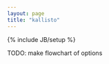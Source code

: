 ```yaml
---
layout: page
title: "kallisto"
---
```

{% include JB/setup %}

<!-- Read [Jekyll Quick Start](http://jekyllbootstrap.com/usage/jekyll-quick-start.html) //-->

TODO: make flowchart of options

